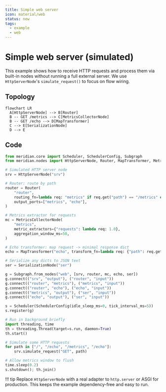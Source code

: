 ```yaml
---
title: Simple web server
icon: material/web
status: new
tags:
  - example
  - web
---
```


# Simple web server (simulated)

This example shows how to receive HTTP requests and process them via built-in nodes without running a full external server. We use `HttpServerNode`'s `simulate_request()` to focus on flow wiring.

## Topology

```mermaid
flowchart LR
  A[HttpServerNode] --> B[Router]
  B -- GET /metrics --> C[MetricsCollectorNode]
  B -- GET /echo --> D[MapTransformer]
  C --> E[SerializationNode]
  D --> E
```

## Code

```python
from meridian.core import Scheduler, SchedulerConfig, Subgraph
from meridian.nodes import HttpServerNode, Router, MapTransformer, MetricsCollectorNode, SerializationNode

# Simulated HTTP server node
srv = HttpServerNode("srv")

# Router: route by path
router = Router(
    "router",
    routing_fn=lambda req: "metrics" if req.get("path") == "/metrics" else "echo",
    output_ports=["metrics", "echo"],
)

# Metrics extractor for requests
mc = MetricsCollectorNode(
    "metrics",
    metric_extractors={"requests": lambda req: 1.0},
    aggregation_window_ms=50,
)

# Echo transformer: map request -> minimal response dict
echo = MapTransformer("echo", transform_fn=lambda req: {"path": req.get("path"), "ok": True})

# Serialize any dicts to JSON text
ser = SerializationNode("ser")

g = Subgraph.from_nodes("web", [srv, router, mc, echo, ser])
g.connect(("srv", "output"), ("router", "input"))
g.connect(("router", "metrics"), ("metrics", "input"))
g.connect(("router", "echo"), ("echo", "input"))
g.connect(("metrics", "output"), ("ser", "input"))
g.connect(("echo", "output"), ("ser", "input"))

s = Scheduler(SchedulerConfig(idle_sleep_ms=0, tick_interval_ms=5))
s.register(g)

# Run in background briefly
import threading, time
th = threading.Thread(target=s.run, daemon=True)
th.start()

# Simulate some HTTP requests
for path in ["/", "/echo", "/metrics", "/echo"]:
    srv.simulate_request("GET", path)

# Allow metrics window to flush
time.sleep(0.2)
s.shutdown(); th.join()
```

!!! tip
    Replace `HttpServerNode` with a real adapter to `http.server` or ASGI for production. This keeps the example dependency-free and easy to run.
